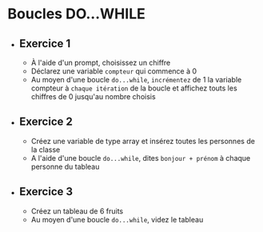 # Boucles DO...WHILE

- ## Exercice 1

  - À l'aide d'un prompt, choisissez un chiffre
  - Déclarez une variable `compteur` qui commence à 0
  - Au moyen d'une boucle `do...while`, `incrémentez` de 1 la variable compteur à `chaque itération` de la boucle et affichez touts les chiffres de 0 jusqu'au nombre choisis

- ## Exercice 2

  - Créez une variable de type array et insérez toutes les personnes de la classe
  - A l'aide d'une boucle `do...while`, dites `bonjour + prénom` à chaque personne du tableau

- ## Exercice 3

  - Créez un tableau de 6 fruits
  - Au moyen d'une boucle `do...while`, videz le tableau
